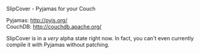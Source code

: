 SlipCover - Pyjamas for your Couch  
  
Pyjamas: http://pyjs.org/  
CouchDB: http://couchdb.apache.org/  
  
SlipCover is in a _very_ alpha state right now. In fact, you can't even currently compile it with Pyjamas without patching.
